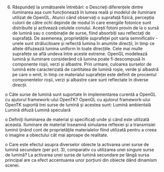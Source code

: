 ﻿6. Răspundeți la următoarele întrebări:
o Descrieți diferențele dintre iluminarea așa cum funcționează în lumea reală și modelul de iluminare utilizat de OpenGL.
Atunci când observați o suprafață fizică, percepția culorii de către ochi depinde de modul în care energiile fotonice sunt distribuite și activează celulele conului. Acești fotoni provin de la o sursă de lumină sau o combinație de surse, fiind absorbiți sau reflectați de suprafață. De asemenea, proprietățile suprafeței pot varia semnificativ - unele sunt strălucitoare și reflectă lumina în anumite direcții, în timp ce altele difuzează lumina uniform în toate direcțiile. Cele mai multe suprafețe se află undeva între aceste extreme.
OpenGL modelează lumină și iluminare considerând că lumina poate fi descompusă în componente roșii, verzi și albastre. Prin urmare, culoarea surselor de lumină este caracterizată de cantitatea de lumină roșie, verde și albastră pe care o emit, în timp ce materialul suprafeței este definit de procentul componentelor roșii, verzi și albastre care sunt reflectate în diverse direcții.

o Câte surse de lumină sunt suportate în implementarea curentă a OpenGL cu ajutorul framework-ului OpenTK?
OpenGL cu ajutorul framework-ului OpenTK suportă trei surse de lumină și acestea sunt: 
Lumină ambientală
Lumină difuză
Lumină speculară


o Definiți iluminarea de material și specificați unde și când este utilizată aceasta.
Iluminare de material înseamnă simularea reflexiei și a transmisiei luminii ţinând cont de proprietăţile materialelor fiind utilizată pentru a creea o imagine a obiectului cât mai aproape de realitate. 

o Care este efectul asupra diverselor obiecte la activarea unei surse de lumină secundare (per pct. 3), comparativ cu utilizarea unei singure surse de lumină?
La activarea unei surse de lumină secundare pe lângă sursa principal are ca efect accentuarea unor porțiuni din obiecte dând dinamism scenei.
